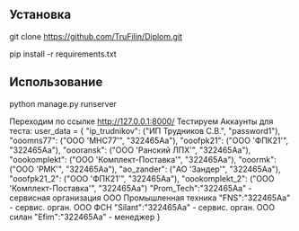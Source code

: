 ## Установка


git clone https://github.com/TruFilin/Diplom.git


pip install -r requirements.txt


## Использование


python manage.py runserver

Переходим по ссылке http://127.0.0.1:8000/
Тестируем
Аккаунты для теста: 
user_data = {
    "ip_trudnikov": ("ИП Трудников С.В.", "password1"),
    "ooomns77": ("ООО 'МНС77'", "322465Aa"),
    "ooofpk21": ("ООО 'ФПК21'", "322465Aa"),
    "oooransk": ("ООО 'Ранский ЛПХ'", "322465Aa"),
    "oookomplekt": ("ООО 'Комплект-Поставка'", "322465Aa"),
    "ooormk": ("ООО 'РМК'", "322465Aa"),
    "ao_zander": ("АО 'Зандер'", "322465Aa"),
    "ooofpk21_2": ("ООО 'ФПК21'", "322465Aa"),
    "oookomplekt_2": ("ООО 'Комплект-Поставка'", "322465Aa")
    "Prom_Tech":"322465Aa" - сервисная организация ООО Промышленная техника
    "FNS":"322465Aa" - сервис. орган. ООО ФСН
    "Silant":"322465Aa" - сервис. орган. ООО силан
    "Efim":"322465Aa" - менеджер
}
